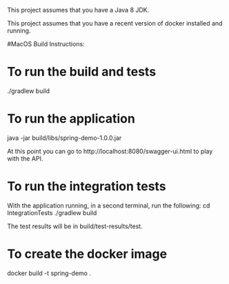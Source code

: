 This project assumes that you have a Java 8 JDK.

This project assumes that you have a recent version of docker installed and running.

#MacOS Build Instructions:

# To run the build and tests
./gradlew build

# To run the application
java -jar build/libs/spring-demo-1.0.0.jar

At this point you can go to http://localhost:8080/swagger-ui.html to play with the API.

# To run the integration tests
With the application running, in a second terminal, run the following:
cd IntegrationTests
./gradlew build

The test results will be in build/test-results/test.

# To create the docker image
docker build -t spring-demo .


